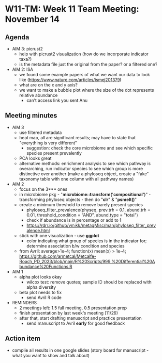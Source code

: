 # W11-TM: Week 11 Team Meeting: November 14

## Agenda
* AIM 3: picrust2
  - help with picrust2 visualization (how do we incorporate indicator taxa?)
  - is the metadata file just the original from the paper? or a filtered one?
* AIM 2: ISA
  - we found some example papers of what we want our data to look like (https://www.nature.com/articles/ismej201379)
  - what are on the x and y axis?
  - we want to make a bubble plot where the size of the dot represents relative abundance
      - can't access link you sent Anu

## Meeting minutes
* AIM 3
  * use filtered metadata
  * heat map, all are significant results; may have to state that "everything is very different"
    * suggestion: check the core microbiome and see which specific species present prevalently
  * PCA looks great
  * alternative methods: enrichment analysis to see which pathway is overarching, run indicator species to see which group is more distinctive over another (make a phyloseq object, create a "fake" taxonomy table with one column with all pathway names)
* AIM 2
  * focus on the 3*** ones
  * in microbiome pkg - "**microbiome::transform('compositional')**" - transforming phyloseq objects - then do "**clr**" & "**psmelt()**"
  * create a minimum threshold to remove barely present species
    * phyloseq_filter_prevalence(physeq, prev.trh = 0.1, abund.trh = 0.01, threshold_condition = “AND”, abund.type = "total")
    * check if abundance is in percentage or add to 1
    * https://rdrr.io/github/vmikk/metagMisc/man/phyloseq_filter_prevalence.html
  * stick with one visualization - use **ggplot**
    * color indicating what group of species is in the indicator for; determine association b/w condition and species
  * from Avril: average>1e-4; function(x) mean(x) > 1e-4; https://github.com/armetcal/Metcalfe-Roach_PD_2023/blob/main/R%20Scripts/999.%20Differential%20Abundance%20Functions.R
* AIM 1
  * alpha plot looks okay
    * wilcox test: remove quotes; sample ID should be replaced with alpha diversity
  * beta plot needs to fix
    * send Avril R code
* REMINDERS
  * 2 meetings left: 1.5 full meeting, 0.5 presentation prep
  * finish presentation by last week's meeting (11/29)
  * after that, start drafting manuscript and practice presentation
    * send manuscript to Avril **early** for good feedback

## Action item
* complie all results in one google slides (story board for manuscript - what you want to show and talk about)
    

